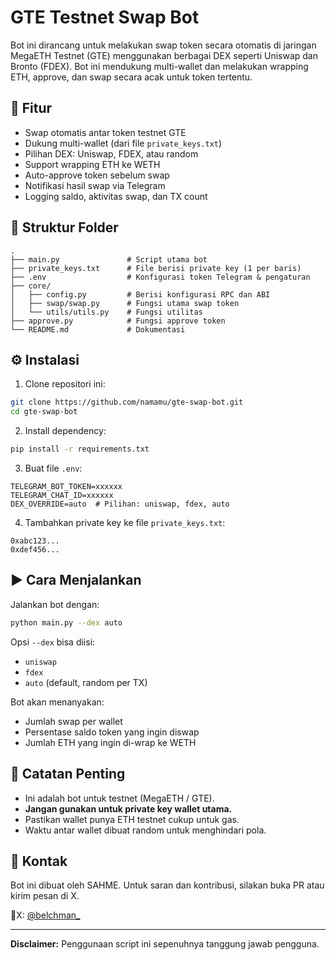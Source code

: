 # GTE Testnet Swap Bot

Bot ini dirancang untuk melakukan swap token secara otomatis di jaringan MegaETH Testnet (GTE) menggunakan berbagai DEX seperti Uniswap dan Bronto (FDEX). Bot ini mendukung multi-wallet dan melakukan wrapping ETH, approve, dan swap secara acak untuk token tertentu.

## 🚀 Fitur

- Swap otomatis antar token testnet GTE
- Dukung multi-wallet (dari file `private_keys.txt`)
- Pilihan DEX: Uniswap, FDEX, atau random
- Support wrapping ETH ke WETH
- Auto-approve token sebelum swap
- Notifikasi hasil swap via Telegram
- Logging saldo, aktivitas swap, dan TX count

## 🧩 Struktur Folder

```
.
├── main.py               # Script utama bot
├── private_keys.txt      # File berisi private key (1 per baris)
├── .env                  # Konfigurasi token Telegram & pengaturan
├── core/
│   ├── config.py         # Berisi konfigurasi RPC dan ABI
│   ├── swap/swap.py      # Fungsi utama swap token
│   └── utils/utils.py    # Fungsi utilitas
├── approve.py            # Fungsi approve token
└── README.md             # Dokumentasi
```

## ⚙️ Instalasi

1. Clone repositori ini:
```bash
git clone https://github.com/namamu/gte-swap-bot.git
cd gte-swap-bot
```

2. Install dependency:
```bash
pip install -r requirements.txt
```

3. Buat file `.env`:
```env
TELEGRAM_BOT_TOKEN=xxxxxx
TELEGRAM_CHAT_ID=xxxxxx
DEX_OVERRIDE=auto  # Pilihan: uniswap, fdex, auto
```

4. Tambahkan private key ke file `private_keys.txt`:
```
0xabc123...
0xdef456...
```

## ▶️ Cara Menjalankan

Jalankan bot dengan:
```bash
python main.py --dex auto
```
Opsi `--dex` bisa diisi:
- `uniswap`
- `fdex`
- `auto` (default, random per TX)

Bot akan menanyakan:
- Jumlah swap per wallet
- Persentase saldo token yang ingin diswap
- Jumlah ETH yang ingin di-wrap ke WETH

## 🧪 Catatan Penting
- Ini adalah bot untuk testnet (MegaETH / GTE).
- **Jangan gunakan untuk private key wallet utama.**
- Pastikan wallet punya ETH testnet cukup untuk gas.
- Waktu antar wallet dibuat random untuk menghindari pola.

## 📩 Kontak
Bot ini dibuat oleh SAHME. Untuk saran dan kontribusi, silakan buka PR atau kirim pesan di X.

📎X: [@belchman_](https://x.com/belchman_)

---

**Disclaimer:** Penggunaan script ini sepenuhnya tanggung jawab pengguna.
